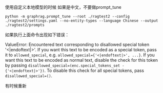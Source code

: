 使用自定义本地模型的时候 如果是中文，不要做prompt_tune

```
python -m graphrag.prompt_tune --root ./ragtest2 --config ./ragtest2/settings.yaml --no-entity-types --language Chinese --output ./ragtest2/prompts
```

如果执行上面命令出现如下错误：

ValueError: Encountered text corresponding to disallowed special token '<|endoftext|>'.
If you want this text to be encoded as a special token, pass it to `allowed_special`, e.g. `allowed_special={'<|endoftext|>', ...}`.
If you want this text to be encoded as normal text, disable the check for this token by passing `disallowed_special=(enc.special_tokens_set - {'<|endoftext|>'})`.
To disable this check for all special tokens, pass `disallowed_special=()`.

有时候重新
